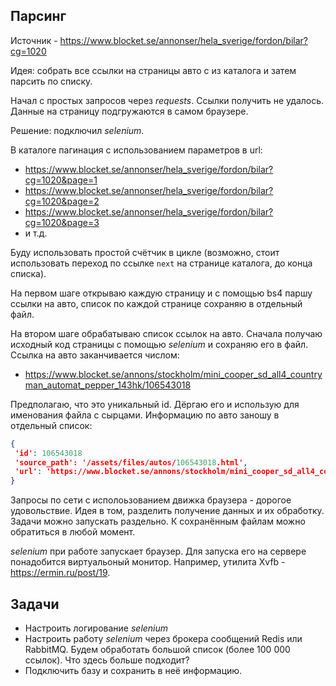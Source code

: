 ## Парсинг

Источник - https://www.blocket.se/annonser/hela_sverige/fordon/bilar?cg=1020

Идея: собрать все ссылки на страницы авто с из каталога и затем парсить по списку.

Начал с простых запросов через _requests_. Ссылки получить не удалось. Данные на страницу подгружаются в самом браузере.

Решение: подключил _selenium_.

В каталоге пагинация с использованием параметров в url:

- https://www.blocket.se/annonser/hela_sverige/fordon/bilar?cg=1020&page=1
- https://www.blocket.se/annonser/hela_sverige/fordon/bilar?cg=1020&page=2
- https://www.blocket.se/annonser/hela_sverige/fordon/bilar?cg=1020&page=3
- и т.д.

Буду использовать простой счётчик в цикле (возможно, стоит использовать переход по ссылке `next` на странице каталога, до конца списка).

На первом шаге открываю каждую страницу и с помощью bs4 паршу ссылки на авто, список по каждой странице сохраняю в отдельный файл.

На втором шаге обрабатываю список ссылок на авто. Сначала получаю исходный код страницы с помощью _selenium_ и сохраняю его в файл. Ссылка на авто заканчивается числом:

- https://www.blocket.se/annons/stockholm/mini_cooper_sd_all4_countryman_automat_pepper_143hk/106543018

Предполагаю, что это уникальный id. Дёргаю его и использую для именования файла с сырцами. Информацию по авто заношу в отдельный список:

```json
{
 'id': 106543018
 'source_path': '/assets/files/autos/106543018.html',
 'url': 'https://www.blocket.se/annons/stockholm/mini_cooper_sd_all4_countryman_automat_pepper_143hk/106543018'
}
```

Запросы по сети с исполоьзованием движка браузера - дорогое удовольствие. Идея в том, разделить получение данных и их обработку. Задачи можно запускать раздельно. К сохранённым файлам можно обратиться в любой момент.

_selenium_ при работе запускает браузер. Для запуска его на сервере понадобится виртуальоный монитор. Например, утилита Xvfb - https://ermin.ru/post/19.

## Задачи

- Настроить логирование _selenium_
- Настроить работу _selenium_ через брокера сообщений Redis или RabbitMQ. Будем обработать большой список (более 100 000 ссылок). Что здесь больше подходит?
- Подключить базу и сохранить в неё информацию.
